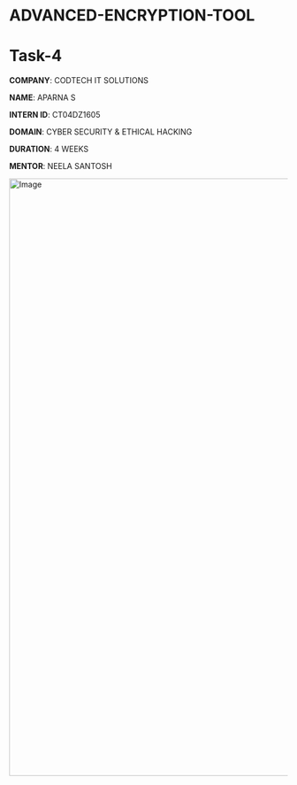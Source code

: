 # ADVANCED-ENCRYPTION-TOOL

# Task-4

**COMPANY**: CODTECH IT SOLUTIONS

**NAME**: APARNA S

**INTERN ID**: CT04DZ1605

**DOMAIN**: CYBER SECURITY & ETHICAL HACKING

**DURATION**: 4 WEEKS

**MENTOR**: NEELA SANTOSH

<img width="1920" height="1080" alt="Image" src="https://github.com/user-attachments/assets/e880be74-23b8-4146-b7d6-3946453d01c9" />
